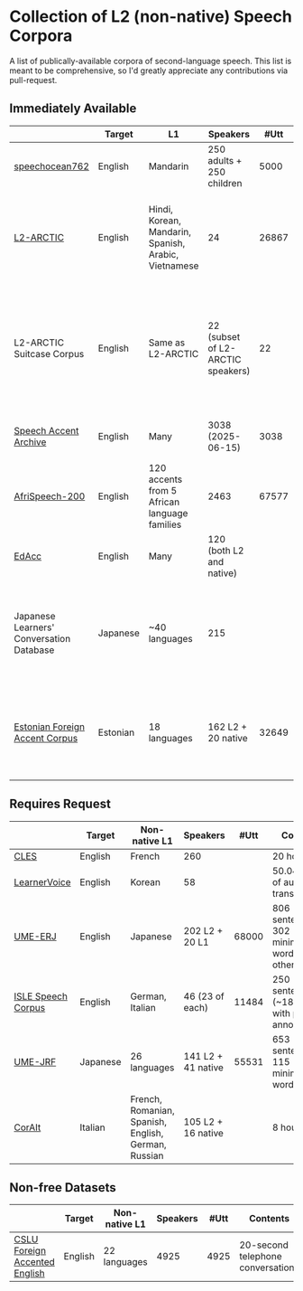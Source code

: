 # Collection of L2 (non-native) Speech Corpora

A list of publically-available corpora of second-language speech. This list is meant to be comprehensive, so I'd greatly appreciate any contributions via pull-request.

## Immediately Available
|                                                                                           | Target   | L1                                                   | Speakers                          | \#Utt | Contents                                                                                                            | Tags                    | Availability                                                                                              |
| ----------------------------------------------------------------------------------------- | -------- | ---------------------------------------------------- | --------------------------------- | ----- | ------------------------------------------------------------------------------------------------------------------- | ----------------------- | --------------------------------------------------------------------------------------------------------- |
| [speechocean762](https://www.isca-archive.org/interspeech_2021/zhang21x_interspeech.html) | English  | Mandarin                                             | 250 adults + 250 children         | 5000  |                                                                                                                     | Read                    | [HF](https://huggingface.co/datasets/mispeech/speechocean762)                                             |
| [L2-ARCTIC](https://www.isca-archive.org/interspeech_2018/zhao18b_interspeech.html)       | English  | Hindi, Korean, Mandarin, Spanish, Arabic, Vietnamese | 24                                | 26867 | 1132 unique sentences from ARCTIC (~1 hour/speaker), 150 of which have phonetic annotations                         | Read                    | [Website](https://psi.engr.tamu.edu/l2-arctic-corpus/)                                                    |
| L2-ARCTIC Suitcase Corpus                                                                 | English  | Same as L2-ARCTIC                                    | 22 (subset of L2-ARCTIC speakers) | 22    | One clip of phonetically annotated spontaneous speech from each speaker (shortest sample 27 seconds, longest 03:55) | Spontaneous             | [Website](https://psi.engr.tamu.edu/l2-arctic-corpus/)                                                    |
| [Speech Accent Archive](https://accent.gmu.edu/index.php)                                 | English  | Many                                                 | 3038 (2025-06-15)                 | 3038  | "Please call Stella", phonetic transcriptions                                                                       | Read, Parallel          | [HF](https://huggingface.co/datasets/HamdanXI/speech-accent-archive-v2) (unofficial, n=2138)              |
| [AfriSpeech-200](https://aclanthology.org/2023.tacl-1.93/)                                | English  | 120 accents from 5 African language families         | 2463                              | 67577 | ~62% clinical speech, remaining is general                                                                          | Read                    | [HF](https://huggingface.co/datasets/intronhealth/afrispeech-200)                                         |
| [EdAcc](https://arxiv.org/abs/2303.18110)                                                 | English  | Many                                                 | 120 (both L2 and native)          |       | 40 hours of conversation                                                                                            | Spontaneous, L1 accents | [HF](https://huggingface.co/datasets/edinburghcstr/edacc) / [Website](https://groups.inf.ed.ac.uk/edacc/) |
| Japanese Learners' Conversation Database                                                  | Japanese | ~40 languages                                        | 215                               |       | 215 conversations, each about 30 minutes (native conversation partner mixed in audio tracks)                        | Spontaneous             | [Website](https://mmsrv.ninjal.ac.jp/kaiwa/)                                                              |
| [Estonian Foreign Accent Corpus](https://doi.org/10.15155/9-00-0000-0000-0000-0002BL)     | Estonian | 18 languages                                         | 162 L2 + 20 native                | 32649 | 80 hours: spontaneous speech, 136 sentences, and two short passages (about 25 min per speaker)                      | Parallel                | [Website](https://doi.org/10.15155/9-00-0000-0000-0000-0002BL) (broken?)                                  |

## Requires Request
|                                                                                       | Target   | Non-native L1                                       | Speakers           | \#Utt | Contents                                                 | Tags                         | Availability                                                                                       |
| ------------------------------------------------------------------------------------- | -------- | --------------------------------------------------- | ------------------ | ----- | -------------------------------------------------------- | ---------------------------- | -------------------------------------------------------------------------------------------------- |
| [CLES](https://aclanthology.org/2024.lrec-main.27/)                                   | English  | French                                              | 260                |       | 20 hours                                                 | Spontaneous                  | [ORTOLANG](https://www.ortolang.fr/market/corpora/cles-spontaneous-english/v1)                     |
| [LearnerVoice](https://www.isca-archive.org/interspeech_2024/kim24v_interspeech.html) | English  | Korean                                              | 58                 |       | 50.04 hours of audio + transcriptions                    | Spontaneous                  | [Website](https://prep.ringleplus.com/research)                                                    |
| [UME-ERJ](https://research.nii.ac.jp/src/en/UME-ERJ.html)                             | English  | Japanese                                            | 202 L2 + 20 L1     | 68000 | 806 sentences + 302 minimal-pair words + 409 other words | Parallel, proficiency rating | [IDR](https://www.nii.ac.jp/dsc/idr/speech/submit/UME-ERJ.html)                                    |
| [ISLE Speech Corpus](https://aclanthology.org/L00-1234/)                              | English  | German, Italian                                     | 46 (23 of each)    | 11484 | 250 sentences (~18 hours) with phonetic annotations      | Read                         | [ELRA](https://catalogue.elra.info/en-us/repository/browse/ELRA-S0083/) (requires emailing a form) |
| [UME-JRF](https://research.nii.ac.jp/src/en/UME-JRF.html)                             | Japanese | 26 languages                                        | 141 L2 + 41 native | 55531 | 653 sentences + 115 minimal-pair words                   | Parallel, Read               | [IDR](https://www.nii.ac.jp/dsc/idr/speech/submit/UME-JRF.html)                                    |
| [CorAIt](https://books.openedition.org/aaccademia/2386)                               | Italian  | French, Romanian, Spanish, English, German, Russian | 105 L2 + 16 native |       | 8 hours                                                  | Read + Spontaneous           | ???                                                                                                |

## Non-free Datasets
|                                                                                           | Target   | Non-native L1                                        | Speakers                          | \#Utt | Contents                                                                                                            | Tags                             | Availability                                                                                               |
| ----------------------------------------------------------------------------------------- | -------- | ---------------------------------------------------- | --------------------------------- | ----- | ------------------------------------------------------------------------------------------------------------------- | -------------------------------- | ---------------------------------------------------------------------------------------------------------- |
| [CSLU Foreign Accented English](https://catalog.ldc.upenn.edu/LDC2007S08)                 | English  | 22 languages                                         | 4925                              | 4925  | 20-second telephone conversations                                                                                   | Spontaneous, accentedness rating | [LDC](https://catalog.ldc.upenn.edu/LDC2007S08) (non-free)                                                 |
